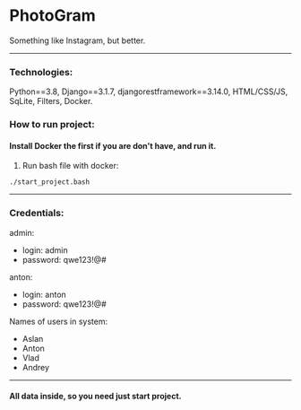 # PhotoGram
Something like Instagram, but better.

___

### Technologies:
Python==3.8, Django==3.1.7, djangorestframework==3.14.0, HTML/CSS/JS, SqLite, Filters,
Docker.

### How to run project:
#### Install Docker the first if you are don't have, and run it.
1. Run bash file with docker:
```
./start_project.bash
```


______

### Credentials:

admin:
* login: admin
* password: qwe123!@#


anton:
* login: anton
* password: qwe123!@#

Names of users in system:
* Aslan
* Anton
* Vlad
* Andrey

_______
#### All data inside, so you need just start project.
